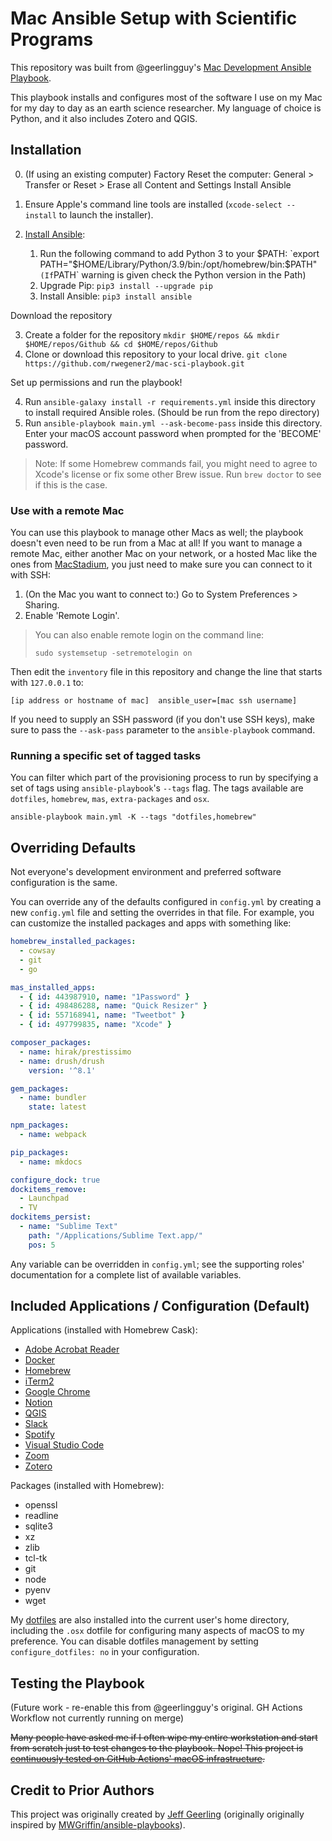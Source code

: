 # Mac Ansible Setup with Scientific Programs

This repository was built from @geerlingguy's [Mac Development Ansible Playbook](https://github.com/geerlingguy/mac-dev-playbook).

This playbook installs and configures most of the software I use on my Mac for my day to day as an earth science researcher. My language of choice is Python, and it also includes Zotero and QGIS.

## Installation
  0. (If using an existing computer) Factory Reset the computer: General > Transfer or Reset > Erase all Content and Settings
  Install Ansible
  1. Ensure Apple's command line tools are installed (`xcode-select --install` to launch the installer).
  2. [Install Ansible](https://docs.ansible.com/ansible/latest/installation_guide/index.html):

     1. Run the following command to add Python 3 to your $PATH: `export PATH="$HOME/Library/Python/3.9/bin:/opt/homebrew/bin:$PATH"` (If `PATH` warning is given check the Python version in the Path)
     2. Upgrade Pip: `pip3 install --upgrade pip`
     3. Install Ansible: `pip3 install ansible`

  Download the repository

  3. Create a folder for the repository `mkdir $HOME/repos && mkdir $HOME/repos/Github && cd $HOME/repos/Github`
  3. Clone or download this repository to your local drive. `git clone https://github.com/rwegener2/mac-sci-playbook.git`

  Set up permissions and run the playbook!

  4. Run `ansible-galaxy install -r requirements.yml` inside this directory to install required Ansible roles. (Should be run from the repo directory)
  5. Run `ansible-playbook main.yml --ask-become-pass` inside this directory. Enter your macOS account password when prompted for the 'BECOME' password.

> Note: If some Homebrew commands fail, you might need to agree to Xcode's license or fix some other Brew issue. Run `brew doctor` to see if this is the case.

### Use with a remote Mac

You can use this playbook to manage other Macs as well; the playbook doesn't even need to be run from a Mac at all! If you want to manage a remote Mac, either another Mac on your network, or a hosted Mac like the ones from [MacStadium](https://www.macstadium.com), you just need to make sure you can connect to it with SSH:

  1. (On the Mac you want to connect to:) Go to System Preferences > Sharing.
  2. Enable 'Remote Login'.

> You can also enable remote login on the command line:
>
>     sudo systemsetup -setremotelogin on

Then edit the `inventory` file in this repository and change the line that starts with `127.0.0.1` to:

```
[ip address or hostname of mac]  ansible_user=[mac ssh username]
```

If you need to supply an SSH password (if you don't use SSH keys), make sure to pass the `--ask-pass` parameter to the `ansible-playbook` command.

### Running a specific set of tagged tasks

You can filter which part of the provisioning process to run by specifying a set of tags using `ansible-playbook`'s `--tags` flag. The tags available are `dotfiles`, `homebrew`, `mas`, `extra-packages` and `osx`.

    ansible-playbook main.yml -K --tags "dotfiles,homebrew"

## Overriding Defaults

Not everyone's development environment and preferred software configuration is the same.

You can override any of the defaults configured in `config.yml` by creating a new `config.yml` file and setting the overrides in that file. For example, you can customize the installed packages and apps with something like:

```yaml
homebrew_installed_packages:
  - cowsay
  - git
  - go

mas_installed_apps:
  - { id: 443987910, name: "1Password" }
  - { id: 498486288, name: "Quick Resizer" }
  - { id: 557168941, name: "Tweetbot" }
  - { id: 497799835, name: "Xcode" }

composer_packages:
  - name: hirak/prestissimo
  - name: drush/drush
    version: '^8.1'

gem_packages:
  - name: bundler
    state: latest

npm_packages:
  - name: webpack

pip_packages:
  - name: mkdocs

configure_dock: true
dockitems_remove:
  - Launchpad
  - TV
dockitems_persist:
  - name: "Sublime Text"
    path: "/Applications/Sublime Text.app/"
    pos: 5
```

Any variable can be overridden in `config.yml`; see the supporting roles' documentation for a complete list of available variables.

## Included Applications / Configuration (Default)

Applications (installed with Homebrew Cask):

  - [Adobe Acrobat Reader](https://get.adobe.com/reader/)
  - [Docker](https://www.docker.com/)
  - [Homebrew](http://brew.sh/)
  - [iTerm2](https://iterm2.com/)
  - [Google Chrome](https://www.google.com/chrome/)
  - [Notion](https://www.notion.so/)
  - [QGIS](https://www.qgis.org/en/site/)
  - [Slack](https://slack.com/)
  - [Spotify](https://open.spotify.com/)
  - [Visual Studio Code](https://code.visualstudio.com/)
  - [Zoom](https://zoom.us/)
  - [Zotero](https://www.zotero.org/)

Packages (installed with Homebrew):

  - openssl
  - readline
  - sqlite3
  - xz
  - zlib
  - tcl-tk
  - git
  - node
  - pyenv
  - wget

My [dotfiles](https://github.com/rwegener2/dotfiles) are also installed into the current user's home directory, including the `.osx` dotfile for configuring many aspects of macOS to my preference. You can disable dotfiles management by setting `configure_dotfiles: no` in your configuration.

## Testing the Playbook 

(Future work - re-enable this from @geerlingguy's original. GH Actions Workflow not currently running on merge)

~~Many people have asked me if I often wipe my entire workstation and start from scratch just to test changes to the playbook. Nope! This project is [continuously tested on GitHub Actions' macOS infrastructure](https://github.com/rwegener2/mac-dev-playbook/actions?query=workflow%3ACI).~~

## Credit to Prior Authors

This project was originally created by [Jeff Geerling](https://www.jeffgeerling.com/) (originally originally inspired by [MWGriffin/ansible-playbooks](https://github.com/MWGriffin/ansible-playbooks)).

